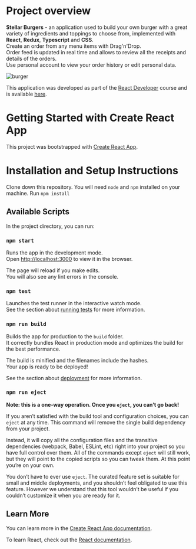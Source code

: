 # Project overview

**Stellar Burgers** - an application used to build your own burger with a great variety of ingredients and toppings to choose from, implemented with **React**, **Redux**, **Typescript** and **CSS**.  
Create an order from any menu items with Drag'n'Drop.  
Order feed is updated in real time and allows to review all the receipts and details of the orders.  
Use personal account to view your order history or edit personal data.  

![burger](https://user-images.githubusercontent.com/114503332/206132901-efb65f46-1c08-49c8-8443-4d860fac800c.gif)

This application was developed as part of the [React Developer](https://practicum.yandex.ru/react/) course and is available [here](https://galaxy-burger.nomoredomains.club/).

# Getting Started with Create React App

This project was bootstrapped with [Create React App](https://github.com/facebook/create-react-app).

# Installation and Setup Instructions

Clone down this repository. You will need `node` and `npm` installed on your machine.
Run `npm install`

## Available Scripts

In the project directory, you can run:

### `npm start`

Runs the app in the development mode.\
Open [http://localhost:3000](http://localhost:3000) to view it in the browser.

The page will reload if you make edits.\
You will also see any lint errors in the console.

### `npm test`

Launches the test runner in the interactive watch mode.\
See the section about [running tests](https://facebook.github.io/create-react-app/docs/running-tests) for more information.

### `npm run build`

Builds the app for production to the `build` folder.\
It correctly bundles React in production mode and optimizes the build for the best performance.

The build is minified and the filenames include the hashes.\
Your app is ready to be deployed!

See the section about [deployment](https://facebook.github.io/create-react-app/docs/deployment) for more information.

### `npm run eject`

**Note: this is a one-way operation. Once you `eject`, you can’t go back!**

If you aren’t satisfied with the build tool and configuration choices, you can `eject` at any time. This command will remove the single build dependency from your project.

Instead, it will copy all the configuration files and the transitive dependencies (webpack, Babel, ESLint, etc) right into your project so you have full control over them. All of the commands except `eject` will still work, but they will point to the copied scripts so you can tweak them. At this point you’re on your own.

You don’t have to ever use `eject`. The curated feature set is suitable for small and middle deployments, and you shouldn’t feel obligated to use this feature. However we understand that this tool wouldn’t be useful if you couldn’t customize it when you are ready for it.

## Learn More

You can learn more in the [Create React App documentation](https://facebook.github.io/create-react-app/docs/getting-started).

To learn React, check out the [React documentation](https://reactjs.org/).
